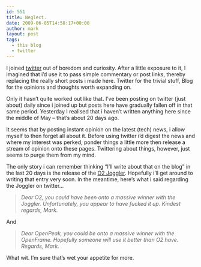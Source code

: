 ```yaml
---
id: 551
title: Neglect.
date: 2009-06-05T14:58:17+00:00
author: mark
layout: post
tags:
  - this blog
  - twitter
---
```

I joined [twitter](http://twitter.com/) out of boredom and curiosity. After a little exposure to it, I imagined that i&#8217;d use it to pass simple commentary or post links, thereby replacing the really short posts i made here. Twitter for the trivial stuff, Blog for the opinions and thoughts worth expanding on.

Only it hasn&#8217;t quite worked out like that. I&#8217;ve been posting on twitter (just about) daily since i joined up but posts here have gradually fallen off in that same period. Yesterday I realised that i haven&#8217;t written anything here since the middle of May &#8211; that&#8217;s about 20 days ago.

It seems that by posting instant opinion on the latest (tech) news, i allow myself to then forget all about it. Before using twitter i&#8217;d digest the news and where my interest was perked, ponder things a little more then release a stream of opinion onto these pages. Twittering about things, however, just seems to purge them from my mind.

The only story i can remember thinking &#8220;I&#8217;ll write about that on the blog&#8221; in the last 20 days is the release of the [O2 Joggler](http://yourfamily.o2.co.uk/o2familyjoggler). Hopefully i&#8217;ll get around to writing that entry very soon. In the meantime, here&#8217;s what i said regarding the Joggler on twitter&#8230;

> _Dear O2, you could have been onto a massive winner with the Joggler. Unfortunately, you appear to have fucked it up. Kindest regards, Mark._

And

> _Dear OpenPeak, you could be onto a massive winner with the OpenFrame. Hopefully someone will use it better than O2 have. Regards, Mark._

What wit. I&#8217;m sure that&#8217;s wet your appetite for more.
